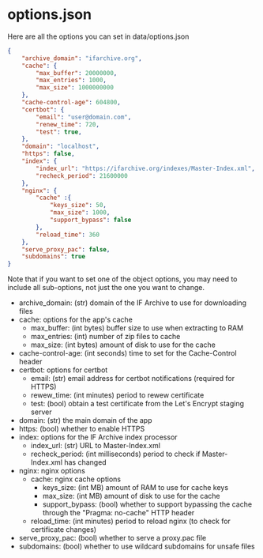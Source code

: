 options.json
============

Here are all the options you can set in data/options.json

```json
{
    "archive_domain": "ifarchive.org",
    "cache": {
        "max_buffer": 20000000,
        "max_entries": 1000,
        "max_size": 1000000000
    },
    "cache-control-age": 604800,
    "certbot": {
        "email": "user@domain.com",
        "renew_time": 720,
        "test": true,
    },
    "domain": "localhost",
    "https": false,
    "index": {
        "index_url": "https://ifarchive.org/indexes/Master-Index.xml",
        "recheck_period": 21600000
    },
    "nginx": {
        "cache" :{
            "keys_size": 50,
            "max_size": 1000,
            "support_bypass": false
        },
        "reload_time": 360
    },
    "serve_proxy_pac": false,
    "subdomains": true
}
```

Note that if you want to set one of the object options, you may need to include all sub-options, not just the one you want to change.

- archive_domain: (str) domain of the IF Archive to use for downloading files
- cache: options for the app's cache
  - max_buffer: (int bytes) buffer size to use when extracting to RAM
  - max_entries: (int) number of zip files to cache
  - max_size: (int bytes) amount of disk to use for the cache
- cache-control-age: (int seconds) time to set for the Cache-Control header
- certbot: options for certbot
  - email: (str) email address for certbot notifications (required for HTTPS)
  - rewew_time: (int minutes) period to rewew certificate
  - test: (bool) obtain a test certificate from the Let's Encrypt staging server
- domain: (str) the main domain of the app
- https: (bool) whether to enable HTTPS
- index: options for the IF Archive index processor
  - index_url: (str) URL to Master-Index.xml
  - recheck_period: (int milliseconds) period to check if Master-Index.xml has changed
- nginx: nginx options
  - cache: nginx cache options
    - keys_size: (int MB) amount of RAM to use for cache keys
    - max_size: (int MB) amount of disk to use for the cache
    - support_bypass: (bool) whether to support bypassing the cache through the "Pragma: no-cache" HTTP header
  - reload_time: (int minutes) period to reload nginx (to check for certificate changes)
- serve_proxy_pac: (bool) whether to serve a proxy.pac file
- subdomains: (bool) whether to use wildcard subdomains for unsafe files